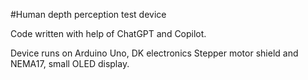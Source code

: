 #Human depth perception test device

Code written with help of ChatGPT and Copilot.

Device runs on Arduino Uno, DK electronics Stepper motor shield and NEMA17, small OLED display.